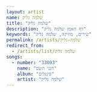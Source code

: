 ```yaml
---
layout: artist
name: שלמה גליק
title: "שלמה גליק"
description: "דף האמן שלמה גליק"
keywords: "שירים, מוזיקה, שלמה גליק"
permalink: /artists/שלמה-גליק
redirect_from:
  - /artists/list/שלמה גליק
songs:
  - number: "33093"
    name: "חנני השם"
    album: "סינגלים"
    artist: "שלמה גליק"
---
```

